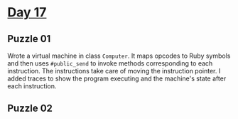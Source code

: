 # [Day 17](https://adventofcode.com/2024/day/17)

## Puzzle 01

Wrote a virtual machine in class `Computer`.  It maps opcodes to Ruby symbols
and then uses `#public_send` to invoke methods corresponding to each
instruction.  The instructions take care of moving the instruction pointer.  I
added traces to show the program executing and the machine's state after each
instruction.

## Puzzle 02


